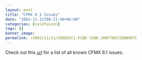 ```yaml
---
layout: post
title: "CFMX 6.1 Issues"
date: "2003-11-11T08:11:40+06:00"
categories: [coldfusion]
tags: []
banner_image: 
permalink: /2003/11/11/CB9EA2C1-FCBE-32B6-208F7B5C1EBB907C
---
```


Check out this <a href="http://www.macromedia.com/support/coldfusion/ts/documents/cfmx61_issues.htm">url</a> for a list of all known CFMX 6.1 issues.